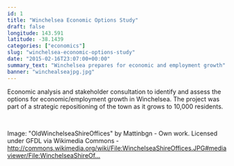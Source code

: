 ```yaml
---
id: 1
title: "Winchelsea Economic Options Study"
draft: false
longitude: 143.591
latitude: -38.1439
categories: ["economics"]
slug: "winchelsea-economic-options-study"
date: "2015-02-16T23:07:00+00:00"
summary_text: "Winchelsea prepares for economic and employment growth"
banner: "winchealseajpg.jpg"
---
```


<p>Economic analysis and stakeholder consultation to identify and assess the options for economic/employment growth in Winchelsea. The project was part of a strategic repositioning of the town as it grows to 10,000 residents.&nbsp;</p><p><br></p><span class="wysiwyg-color-silver">Image: "OldWinchelseaShireOffices" by Mattinbgn - Own work. Licensed under GFDL via Wikimedia Commons - </span><a target="_blank" rel="nofollow" href="http://commons.wikimedia.org/wiki/File:WinchelseaShireOffices.JPG#mediaviewer/File:WinchelseaShireOffices.JPG"><span class="wysiwyg-color-silver">http://commons.wikimedia.org/wiki/File:WinchelseaShireOffices.JPG#mediaviewer/File:WinchelseaShireOf...</span></a><br>
